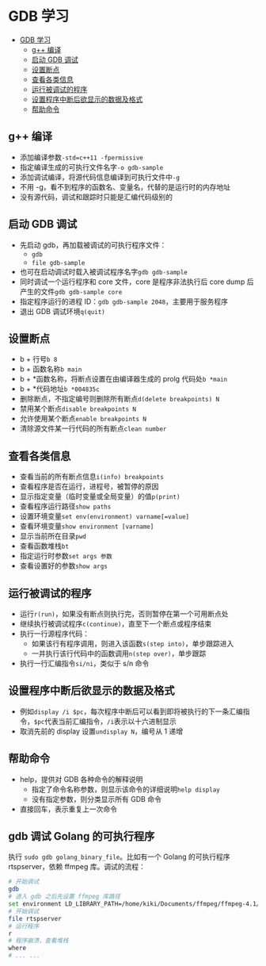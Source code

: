 # GDB 学习

- [GDB 学习](#gdb-%E5%AD%A6%E4%B9%A0)
  - [g++ 编译](#g-%E7%BC%96%E8%AF%91)
  - [启动 GDB 调试](#%E5%90%AF%E5%8A%A8-gdb-%E8%B0%83%E8%AF%95)
  - [设置断点](#%E8%AE%BE%E7%BD%AE%E6%96%AD%E7%82%B9)
  - [查看各类信息](#%E6%9F%A5%E7%9C%8B%E5%90%84%E7%B1%BB%E4%BF%A1%E6%81%AF)
  - [运行被调试的程序](#%E8%BF%90%E8%A1%8C%E8%A2%AB%E8%B0%83%E8%AF%95%E7%9A%84%E7%A8%8B%E5%BA%8F)
  - [设置程序中断后欲显示的数据及格式](#%E8%AE%BE%E7%BD%AE%E7%A8%8B%E5%BA%8F%E4%B8%AD%E6%96%AD%E5%90%8E%E6%AC%B2%E6%98%BE%E7%A4%BA%E7%9A%84%E6%95%B0%E6%8D%AE%E5%8F%8A%E6%A0%BC%E5%BC%8F)
  - [帮助命令](#%E5%B8%AE%E5%8A%A9%E5%91%BD%E4%BB%A4)

## g++ 编译

- 添加编译参数`-std=c++11 -fpermissive`
- 指定编译生成的可执行文件名字`-o gdb-sample`
- 添加调试编译，将源代码信息编译到可执行文件中`-g`
- 不用 -g，看不到程序的函数名、变量名，代替的是运行时的内存地址
- 没有源代码，调试和跟踪时只能是汇编代码级别的

## 启动 GDB 调试

- 先启动 gdb，再加载被调试的可执行程序文件：
  - `gdb`
  - `file gdb-sample`
- 也可在启动调试时载入被调试程序名字`gdb gdb-sample`
- 同时调试一个运行程序和 core 文件，core 是程序非法执行后 core dump 后产生的文件`gdb gdb-sample core`
- 指定程序运行的进程 ID：`gdb gdb-sample 2048`，主要用于服务程序
- 退出 GDB 调试环境`q(quit)`

## 设置断点

- b + 行号`b 8`
- b + 函数名称`b main`
- b + \*函数名称，将断点设置在由编译器生成的 prolg 代码处`b *main`
- b + \*代码地址`b *004835c`
- 删除断点，不指定编号则删除所有断点`d(delete breakpoints) N`
- 禁用某个断点`disable breakpoints N`
- 允许使用某个断点`enable breakpoints N`
- 清除源文件某一行代码的所有断点`clean number`

## 查看各类信息

- 查看当前的所有断点信息`i(info) breakpoints`
- 查看程序是否在运行，进程号，被暂停的原因
- 显示指定变量（临时变量或全局变量）的值`p(print)`
- 查看程序运行路径`show paths`
- 设置环境变量`set env(environment) varname[=value]`
- 查看环境变量`show environment [varname]`
- 显示当前所在目录`pwd`
- 查看函数堆栈`bt`
- 指定运行时参数`set args 参数`
- 查看设置好的参数`show args`

## 运行被调试的程序

- 运行`r(run)`，如果没有断点则执行完，否则暂停在第一个可用断点处
- 继续执行被调试程序`c(continue)`，直至下一个断点或程序结束
- 执行一行源程序代码：
  - 如果该行有程序调用，则进入该函数`s(step into)`，单步跟踪进入
  - 一并执行该行代码中的函数调用`n(step over)`，单步跟踪
- 执行一行汇编指令`si/ni`，类似于 s/n 命令

## 设置程序中断后欲显示的数据及格式

- 例如`display /i $pc`，每次程序中断后可以看到即将被执行的下一条汇编指令，`$pc`代表当前汇编指令，`/i`表示以十六进制显示
- 取消先前的 display 设置`undisplay N`，编号从 1 递增

## 帮助命令

- help，提供对 GDB 各种命令的解释说明
  - 指定了命令名称参数，则显示该命令的详细说明`help display`
  - 没有指定参数，则分类显示所有 GDB 命令
- 直接回车，表示重复上一次命令

## gdb 调试 Golang 的可执行程序

执行 `sudo gdb golang_binary_file`。比如有一个 Golang 的可执行程序 rtspserver，依赖 ffmpeg 库。调试的流程：

```sh
# 开始调试
gdb
# 进入 gdb 之后先设置 ffmpeg 库路径
set environment LD_LIBRARY_PATH=/home/kiki/Documents/ffmpeg/ffmpeg-4.1/lib
# 开始调试
file rtspserver
# 运行程序
r
# 程序崩溃，查看堆栈
where
# ... ...
```
